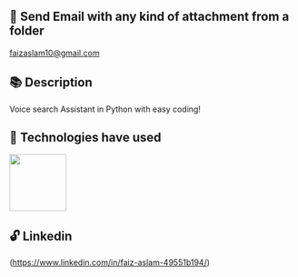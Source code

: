 
## 💌  Send Email with any kind of attachment from a folder 

faizaslam10@gmail.com

## 📚  Description

   Voice search Assistant in Python with easy coding!

## 🚀 Technologies have used 

<img src="https://user-images.githubusercontent.com/18649504/66262823-725cd600-e7be-11e9-9cea-ea14305079db.png" width = "100">

## 🔓 Linkedin
(https://www.linkedin.com/in/faiz-aslam-49551b194/)

